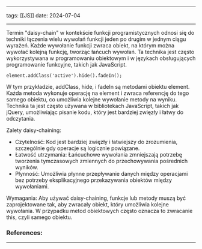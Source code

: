 
--- 
tags: [[JS]]
date: 2024-07-04

---
Termin "daisy-chain" w kontekście funkcji programistycznych odnosi się do techniki łączenia wielu wywołań funkcji jeden po drugim w jednym ciągu wyrażeń. Każde wywołanie funkcji zwraca obiekt, na którym można wywołać kolejną funkcję, tworząc łańcuch wywołań. Ta technika jest często wykorzystywana w programowaniu obiektowym i w językach obsługujących programowanie funkcyjne, takich jak JavaScript.

`element.addClass('active').hide().fadeIn();`

W tym przykładzie, addClass, hide, i fadeIn są metodami obiektu element. Każda metoda wykonuje operację na element i zwraca referencję do tego samego obiektu, co umożliwia kolejne wywołanie metody na wyniku. Technika ta jest często używana w bibliotekach JavaScript, takich jak jQuery, umożliwiając pisanie kodu, który jest bardziej zwięzły i łatwy do odczytania.

Zalety daisy-chaining:
- Czytelność: Kod jest bardziej zwięzły i łatwiejszy do zrozumienia, szczególnie gdy operacje są logicznie powiązane.
- Łatwość utrzymania: Łańcuchowe wywołania zmniejszają potrzebę tworzenia tymczasowych zmiennych do przechowywania pośrednich wyników.
- Płynność: Umożliwia płynne przepływanie danych między operacjami bez potrzeby eksplikacyjnego przekazywania obiektów między wywołaniami.

Wymagania:
	Aby używać daisy-chaining, funkcje lub metody muszą być zaprojektowane tak, aby zwracały obiekt, który umożliwia kolejne wywołania. W przypadku metod obiektowych często oznacza to zwracanie this, czyli samego obiektu.


### References:


---



